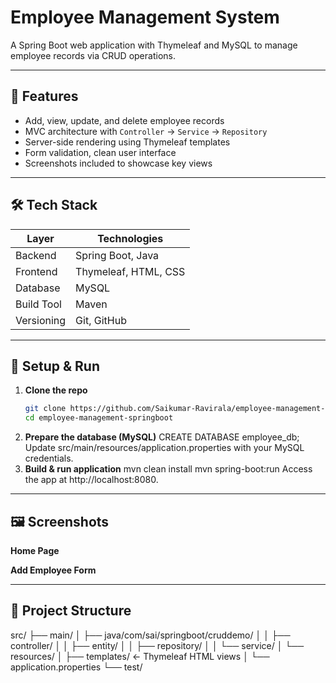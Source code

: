 # Employee Management System

A Spring Boot web application with Thymeleaf and MySQL to manage employee records via CRUD operations.

---

## 🎯 Features

- Add, view, update, and delete employee records  
- MVC architecture with `Controller` → `Service` → `Repository`  
- Server-side rendering using Thymeleaf templates  
- Form validation, clean user interface  
- Screenshots included to showcase key views

---

## 🛠️ Tech Stack

| Layer       | Technologies                      |
|-------------|-----------------------------------|
| Backend     | Spring Boot, Java                 |
| Frontend    | Thymeleaf, HTML, CSS              |
| Database    | MySQL                             |
| Build Tool  | Maven                             |
| Versioning  | Git, GitHub                       |

---

## 🚀 Setup & Run

1. **Clone the repo**  
   ```bash
   git clone https://github.com/Saikumar-Ravirala/employee-management-springboot.git
   cd employee-management-springboot
2. **Prepare the database (MySQL)**
   CREATE DATABASE employee_db;
   Update src/main/resources/application.properties with your MySQL credentials.
3. **Build & run application**
    mvn clean install
    mvn spring-boot:run
    Access the app at http://localhost:8080.

---

## 🖼️ Screenshots

**Home Page**
   <img href="imgs/employee-management-img1.PNG" />

 **Add Employee Form**
   <img href="imgs/employee-management-img2.PNG" />

---

## 🧩 Project Structure

src/
├── main/
│   ├── java/com/sai/springboot/cruddemo/
│   │   ├── controller/
│   │   ├── entity/
│   │   ├── repository/
│   │   └── service/
│   └── resources/
│       ├── templates/   ← Thymeleaf HTML views
│       └── application.properties
└── test/

